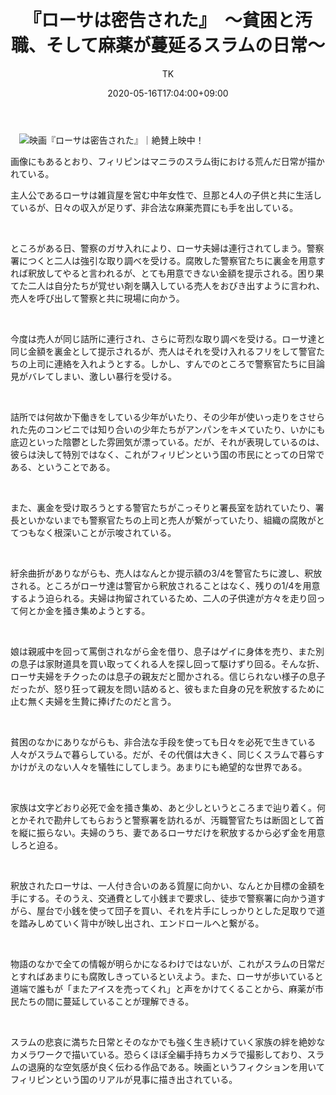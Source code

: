 ﻿---
layout: post

title: 『ローサは密告された』　～貧困と汚職、そして麻薬が蔓延るスラムの日常～
author: TK
date: 2020-05-16T17:04:00+09:00
comments: true
categories: Movie
---
<p>　<img alt="映画『ローサは密告された』｜絶賛上映中！" src="https://lh3.googleusercontent.com/proxy/ZLyOzett4B7ZG8q6S-rGBA7u2YTnMHKnVte68JZj78t-YxXl_kf3mfWmBU4_pT4ZWLwntM0rJ72dy4iaFiWG7kVl6POvSrJgx1ywGHwaTAQ" /></p>





<p>画像にもあるとおり、フィリピンはマニラのスラム街における荒んだ日常が描かれている。</p>

<p>主人公であるローサは雑貨屋を営む中年女性で、旦那と4人の子供と共に生活しているが、日々の収入が足りず、非合法な麻薬売買にも手を出している。</p>

<p>&nbsp;</p>

<p>ところがある日、警察のガサ入れにより、ローサ夫婦は連行されてしまう。警察署につくと二人は強引な取り調べを受ける。腐敗した警察官たちに裏金を用意すれば釈放してやると言われるが、とても用意できない金額を提示される。困り果てた二人は自分たちが覚せい剤を購入している売人をおびき出すように言われ、売人を呼び出して警察と共に現場に向かう。</p>

<p>&nbsp;</p>

<p>今度は売人が同じ詰所に連行され、さらに苛烈な取り調べを受ける。ローサ達と同じ金額を裏金として提示されるが、売人はそれを受け入れるフリをして警官たちの上司に連絡を入れようとする。しかし、すんでのところで警察官たちに目論見がバレてしまい、激しい暴行を受ける。</p>

<p>&nbsp;</p>

<p>詰所では何故か下働きをしている少年がいたり、その少年が使いっ走りをさせられた先のコンビニでは知り合いの少年たちがアンパンをキメていたり、いかにも底辺といった陰鬱とした雰囲気が漂っている。だが、それが表現しているのは、彼らは決して特別ではなく、これがフィリピンという国の市民にとっての日常である、ということである。</p>

<p>&nbsp;</p>

<p>また、裏金を受け取ろうとする警官たちがこっそりと署長室を訪れていたり、署長といかないまでも警察官たちの上司と売人が繋がっていたり、組織の腐敗がとてつもなく根深いことが示唆されている。</p>

<p>&nbsp;</p>

<p>紆余曲折がありながらも、売人はなんとか提示額の3/4を警官たちに渡し、釈放される。ところがローサ達は警官から釈放されることはなく、残りの1/4を用意するよう迫られる。夫婦は拘留されているため、二人の子供達が方々を走り回って何とか金を掻き集めようとする。</p>

<p>&nbsp;</p>

<p>娘は親戚中を回って罵倒されながら金を借り、息子はゲイに身体を売り、また別の息子は家財道具を買い取ってくれる人を探し回って駆けずり回る。そんな折、ローサ夫婦をチクったのは息子の親友だと聞かされる。信じられない様子の息子だったが、怒り狂って親友を問い詰めると、彼もまた自身の兄を釈放するために止む無く夫婦を生贄に捧げたのだと言う。</p>

<p>&nbsp;</p>

<p>貧困のなかにありながらも、非合法な手段を使っても日々を必死で生きている人々がスラムで暮らしている。だが、その代償は大きく、同じくスラムで暮らすかけがえのない人々を犠牲にしてしまう。あまりにも絶望的な世界である。</p>

<p>&nbsp;</p>

<p>家族は文字どおり必死で金を掻き集め、あと少しというところまで辿り着く。何とかそれで勘弁してもらおうと警察署を訪れるが、汚職警官たちは断固として首を縦に振らない。夫婦のうち、妻であるローサだけを釈放するから必ず金を用意しろと迫る。</p>

<p>&nbsp;</p>

<p>釈放されたローサは、一人付き合いのある質屋に向かい、なんとか目標の金額を手にする。そのうえ、交通費として小銭まで要求し、徒歩で警察署に向かう道すがら、屋台で小銭を使って団子を買い、それを片手にしっかりとした足取りで道を踏みしめていく背中が映し出され、エンドロールへと繋がる。</p>

<p>&nbsp;</p>

<p>物語のなかで全ての情報が明らかになるわけではないが、これがスラムの日常だとすればあまりにも腐敗しきっているといえよう。また、ローサが歩いていると道端で誰もが「またアイスを売ってくれ」と声をかけてくることから、麻薬が市民たちの間に蔓延していることが理解できる。</p>

<p>&nbsp;</p>

<p>スラムの悲哀に満ちた日常とそのなかでも強く生き続けていく家族の絆を絶妙なカメラワークで描いている。恐らくほぼ全編手持ちカメラで撮影しており、スラムの退廃的な空気感が良く伝わる作品である。映画というフィクションを用いてフィリピンという国のリアルが見事に描き出されている。</p>
